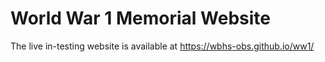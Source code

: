 # World War 1 Memorial Website
The live in-testing website is available at https://wbhs-obs.github.io/ww1/
